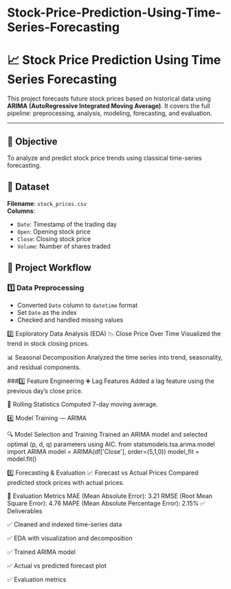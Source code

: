 # Stock-Price-Prediction-Using-Time-Series-Forecasting
# 📈 Stock Price Prediction Using Time Series Forecasting

This project forecasts future stock prices based on historical data using **ARIMA (AutoRegressive Integrated Moving Average)**. It covers the full pipeline: preprocessing, analysis, modeling, forecasting, and evaluation.

---

## 🧠 Objective  
To analyze and predict stock price trends using classical time-series forecasting.


## 📁 Dataset

**Filename**: `stock_prices.csv`  
**Columns**:
- `Date`: Timestamp of the trading day  
- `Open`: Opening stock price  
- `Close`: Closing stock price  
- `Volume`: Number of shares traded 
## 🔄 Project Workflow

### 1️⃣ Data Preprocessing
- Converted `Date` column to `datetime` format  
- Set `Date` as the index  
- Checked and handled missing values
  
 2️⃣ Exploratory Data Analysis (EDA)
📉 Close Price Over Time
Visualized the trend in stock closing prices.

📊 Seasonal Decomposition
Analyzed the time series into trend, seasonality, and residual components.

###3️⃣ Feature Engineering
➕ Lag Features
Added a lag feature using the previous day’s close price.

🔁 Rolling Statistics
Computed 7-day moving average.

4️⃣ Model Training — ARIMA

🔍 Model Selection and Training
Trained an ARIMA model and selected optimal (p, d, q) parameters using AIC.
from statsmodels.tsa.arima.model import ARIMA
model = ARIMA(df['Close'], order=(5,1,0))
model_fit = model.fit()

5️⃣ Forecasting & Evaluation
📈 Forecast vs Actual Prices
Compared predicted stock prices with actual prices.

📏 Evaluation Metrics
MAE (Mean Absolute Error): 3.21
RMSE (Root Mean Square Error): 4.76
MAPE (Mean Absolute Percentage Error): 2.15%
✅ Deliverables

✅ Cleaned and indexed time-series data

✅ EDA with visualization and decomposition

✅ Trained ARIMA model

✅ Actual vs predicted forecast plot

✅ Evaluation metrics

